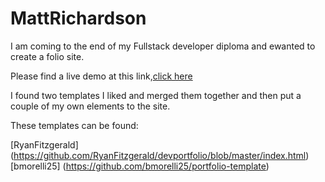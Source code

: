 # MattRichardson

I am coming to the end of my Fullstack developer diploma
and ewanted to create a folio site. 

Please find a live demo at this link,[click here](https://zombietiko.github.io/MattRichardson/)

I found two templates I liked and merged them together and then put a couple of my own elements to the site. 

These templates can be found:

[RyanFitzgerald] (https://github.com/RyanFitzgerald/devportfolio/blob/master/index.html)
[bmorelli25] (https://github.com/bmorelli25/portfolio-template)
